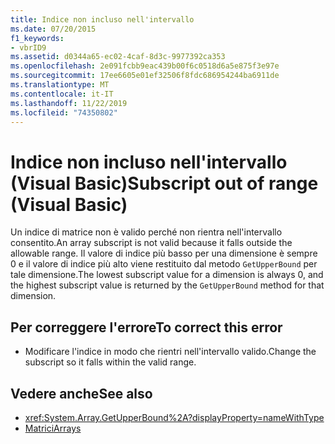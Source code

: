 ```yaml
---
title: Indice non incluso nell'intervallo
ms.date: 07/20/2015
f1_keywords:
- vbrID9
ms.assetid: d0344a65-ec02-4caf-8d3c-9977392ca353
ms.openlocfilehash: 2e091fcbb9eac439b00f6c0518d6a5e875f3e97e
ms.sourcegitcommit: 17ee6605e01ef32506f8fdc686954244ba6911de
ms.translationtype: MT
ms.contentlocale: it-IT
ms.lasthandoff: 11/22/2019
ms.locfileid: "74350802"
---
```

# <a name="subscript-out-of-range-visual-basic"></a><span data-ttu-id="22ed6-102">Indice non incluso nell'intervallo (Visual Basic)</span><span class="sxs-lookup"><span data-stu-id="22ed6-102">Subscript out of range (Visual Basic)</span></span>
<span data-ttu-id="22ed6-103">Un indice di matrice non è valido perché non rientra nell'intervallo consentito.</span><span class="sxs-lookup"><span data-stu-id="22ed6-103">An array subscript is not valid because it falls outside the allowable range.</span></span> <span data-ttu-id="22ed6-104">Il valore di indice più basso per una dimensione è sempre 0 e il valore di indice più alto viene restituito dal metodo `GetUpperBound` per tale dimensione.</span><span class="sxs-lookup"><span data-stu-id="22ed6-104">The lowest subscript value for a dimension is always 0, and the highest subscript value is returned by the `GetUpperBound` method for that dimension.</span></span>  
  
## <a name="to-correct-this-error"></a><span data-ttu-id="22ed6-105">Per correggere l'errore</span><span class="sxs-lookup"><span data-stu-id="22ed6-105">To correct this error</span></span>  
  
- <span data-ttu-id="22ed6-106">Modificare l'indice in modo che rientri nell'intervallo valido.</span><span class="sxs-lookup"><span data-stu-id="22ed6-106">Change the subscript so it falls within the valid range.</span></span>  
  
## <a name="see-also"></a><span data-ttu-id="22ed6-107">Vedere anche</span><span class="sxs-lookup"><span data-stu-id="22ed6-107">See also</span></span>

- <xref:System.Array.GetUpperBound%2A?displayProperty=nameWithType>
- [<span data-ttu-id="22ed6-108">Matrici</span><span class="sxs-lookup"><span data-stu-id="22ed6-108">Arrays</span></span>](../../../visual-basic/programming-guide/language-features/arrays/index.md)
